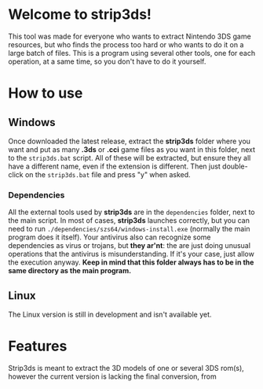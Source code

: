 # Welcome to **strip3ds**!

This tool was made for everyone who wants to extract Nintendo 3DS game resources, but who finds the process too hard or who wants to do it on a large batch of files.
This is a program using several other tools, one for each operation, at a same time, so you don't have to do it yourself.


# How to use
## Windows
Once downloaded the latest release, extract the **strip3ds** folder where you want and put as many **.3ds** or **.cci** game files as you want in this folder, next to the `strip3ds.bat` script. All of these will be extracted, but ensure they all have a different name, even if the extension is different. Then just double-click on the `strip3ds.bat` file and press "y" when asked.
### Dependencies
All the external tools used by **strip3ds** are in the `dependencies` folder, next to the main script. In most of cases, **strip3ds** launches correctly, but you can need to run `./dependencies/szs64/windows-install.exe` (normally the main program does it itself). Your antivirus also can recognize some dependencies as virus or trojans, but **they ar'nt**: the are just doing unusual operations that the antivirus is misunderstanding. If it's your case, just allow the execution anyway.
**Keep in mind that this folder always has to be in the same directory as the main program.**
## Linux
The Linux version is still in development and isn't available yet.
# Features
Strip3ds is meant to extract the 3D models of one or several 3DS rom(s), however the current version is lacking the final conversion, from 